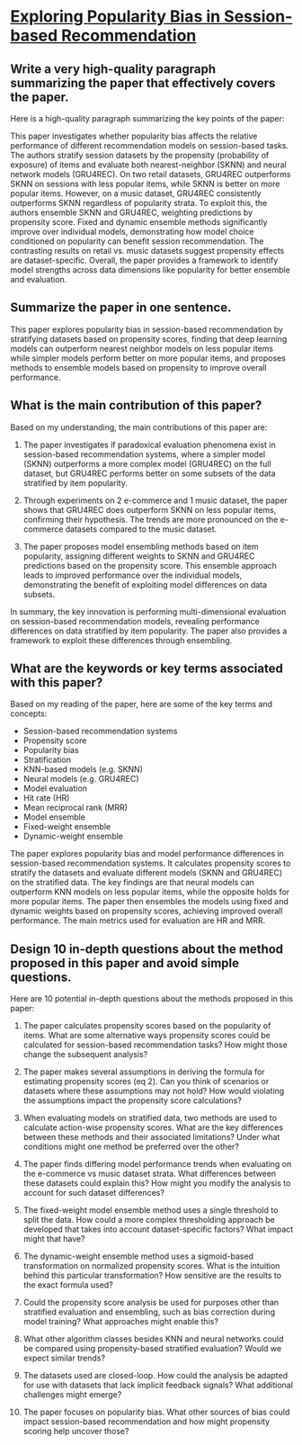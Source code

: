 # [Exploring Popularity Bias in Session-based Recommendation](https://arxiv.org/abs/2312.07855)

## Write a very high-quality paragraph summarizing the paper that effectively covers the paper.

 Here is a high-quality paragraph summarizing the key points of the paper:

This paper investigates whether popularity bias affects the relative performance of different recommendation models on session-based tasks. The authors stratify session datasets by the propensity (probability of exposure) of items and evaluate both nearest-neighbor (SKNN) and neural network models (GRU4REC). On two retail datasets, GRU4REC outperforms SKNN on sessions with less popular items, while SKNN is better on more popular items. However, on a music dataset, GRU4REC consistently outperforms SKNN regardless of popularity strata. To exploit this, the authors ensemble SKNN and GRU4REC, weighting predictions by propensity score. Fixed and dynamic ensemble methods significantly improve over individual models, demonstrating how model choice conditioned on popularity can benefit session recommendation. The contrasting results on retail vs. music datasets suggest propensity effects are dataset-specific. Overall, the paper provides a framework to identify model strengths across data dimensions like popularity for better ensemble and evaluation.


## Summarize the paper in one sentence.

 This paper explores popularity bias in session-based recommendation by stratifying datasets based on propensity scores, finding that deep learning models can outperform nearest neighbor models on less popular items while simpler models perform better on more popular items, and proposes methods to ensemble models based on propensity to improve overall performance.


## What is the main contribution of this paper?

 Based on my understanding, the main contributions of this paper are:

1. The paper investigates if paradoxical evaluation phenomena exist in session-based recommendation systems, where a simpler model (SKNN) outperforms a more complex model (GRU4REC) on the full dataset, but GRU4REC performs better on some subsets of the data stratified by item popularity.

2. Through experiments on 2 e-commerce and 1 music dataset, the paper shows that GRU4REC does outperform SKNN on less popular items, confirming their hypothesis. The trends are more pronounced on the e-commerce datasets compared to the music dataset.

3. The paper proposes model ensembling methods based on item popularity, assigning different weights to SKNN and GRU4REC predictions based on the propensity score. This ensemble approach leads to improved performance over the individual models, demonstrating the benefit of exploiting model differences on data subsets.

In summary, the key innovation is performing multi-dimensional evaluation on session-based recommendation models, revealing performance differences on data stratified by item popularity. The paper also provides a framework to exploit these differences through ensembling.


## What are the keywords or key terms associated with this paper?

 Based on my reading of the paper, here are some of the key terms and concepts:

- Session-based recommendation systems
- Propensity score
- Popularity bias
- Stratification
- KNN-based models (e.g. SKNN)
- Neural models (e.g. GRU4REC)
- Model evaluation
- Hit rate (HR)
- Mean reciprocal rank (MRR)
- Model ensemble
- Fixed-weight ensemble
- Dynamic-weight ensemble

The paper explores popularity bias and model performance differences in session-based recommendation systems. It calculates propensity scores to stratify the datasets and evaluate different models (SKNN and GRU4REC) on the stratified data. The key findings are that neural models can outperform KNN models on less popular items, while the opposite holds for more popular items. The paper then ensembles the models using fixed and dynamic weights based on propensity scores, achieving improved overall performance. The main metrics used for evaluation are HR and MRR.


## Design 10 in-depth questions about the method proposed in this paper and avoid simple questions.

 Here are 10 potential in-depth questions about the methods proposed in this paper:

1. The paper calculates propensity scores based on the popularity of items. What are some alternative ways propensity scores could be calculated for session-based recommendation tasks? How might those change the subsequent analysis?

2. The paper makes several assumptions in deriving the formula for estimating propensity scores (eq 2). Can you think of scenarios or datasets where these assumptions may not hold? How would violating the assumptions impact the propensity score calculations?

3. When evaluating models on stratified data, two methods are used to calculate action-wise propensity scores. What are the key differences between these methods and their associated limitations? Under what conditions might one method be preferred over the other?  

4. The paper finds differing model performance trends when evaluating on the e-commerce vs music dataset strata. What differences between these datasets could explain this? How might you modify the analysis to account for such dataset differences?

5. The fixed-weight model ensemble method uses a single threshold to split the data. How could a more complex thresholding approach be developed that takes into account dataset-specific factors? What impact might that have?

6. The dynamic-weight ensemble method uses a sigmoid-based transformation on normalized propensity scores. What is the intuition behind this particular transformation? How sensitive are the results to the exact formula used?  

7. Could the propensity score analysis be used for purposes other than stratified evaluation and ensembling, such as bias correction during model training? What approaches might enable this?

8. What other algorithm classes besides KNN and neural networks could be compared using propensity-based stratified evaluation? Would we expect similar trends?

9. The datasets used are closed-loop. How could the analysis be adapted for use with datasets that lack implicit feedback signals? What additional challenges might emerge?

10. The paper focuses on popularity bias. What other sources of bias could impact session-based recommendation and how might propensity scoring help uncover those?
